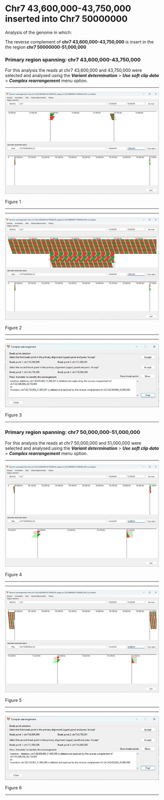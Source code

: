 # Chr7 43,600,000-43,750,000  inserted into Chr7 50000000

Analysis of the genome in which: 

The reverse complement of **chr7 43,600,000-43,750,000** is insert in the the region **chr7 50000000-51,000,000**

### Primary region spanning: chr7 43,600,000-43,750,000 

For this analysis the reads at chr7 43,600,000 and 43,750,000 were selected and analysed using the ___Variant determination___ > ___Use soft clip data___ > ___Complex rearrangement___ menu option.<hr />

![image](images/insert_chr7_60_43,600,000-43,750,000_RC_target_chr7_60_50000000-51,000,000_ONT_no_2nd_1.jpg)

Figure 1

<hr />

<hr />

![image](images/insert_chr7_60_43,600,000-43,750,000_RC_target_chr7_60_50000000-51,000,000_ONT_no_2nd_1_all.jpg)

Figure 2

<hr />

<hr />

![image](images/insert_chr7_60_43,600,000-43,750,000_RC_target_chr7_60_50000000-51,000,000_ONT_no_2nd_1_result.jpg)

Figure 3

<hr />

### Primary region spanning: chr7 50,000,000-51,000,000 

For this analysis the reads at chr7 50,000,000 and 51,000,000 were selected and analysed using the ___Variant determination___ > ___Use soft clip data___ > ___Complex rearrangement___ menu option.<hr />

![image](images/insert_chr7_60_43,600,000-43,750,000_RC_target_chr7_60_50000000-51,000,000_ONT_no_2nd_2.jpg)

Figure 4

<hr />

<hr />

![image](images/insert_chr7_60_43,600,000-43,750,000_RC_target_chr7_60_50000000-51,000,000_ONT_no_2nd_2_all.jpg)

Figure 5

<hr />

<hr />

![image](images/insert_chr7_60_43,600,000-43,750,000_RC_target_chr7_60_50000000-51,000,000_ONT_no_2nd_2_result.jpg)

Figure 6

<hr />

